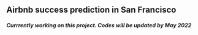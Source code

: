 ## Airbnb success prediction in San Francisco
##### Currrently working on this project. Codes will be updated by May 2022 
